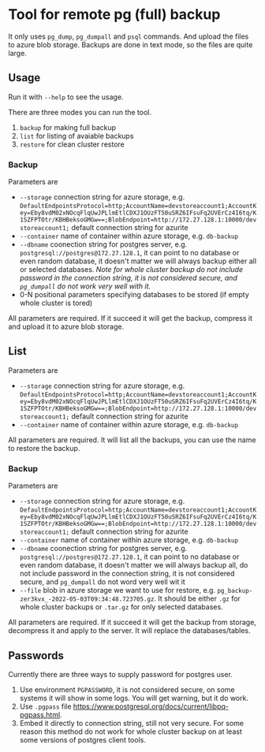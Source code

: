 # Tool for remote pg (full) backup

It only uses `pg_dump`, `pg_dumpall` and `psql` commands. And upload the files to azure blob storage. Backups are done in text mode, so the files are quite large.

## Usage

Run it with `--help` to see the usage. 

There are three modes you can run the tool.

1. `backup` for making full backup
2. `list` for listing of avaiable backups
3. `restore` for clean cluster restore

### Backup

Parameters are 

* `--storage` connection string for azure storage, e.g. `DefaultEndpointsProtocol=http;AccountName=devstoreaccount1;AccountKey=Eby8vdM02xNOcqFlqUwJPLlmEtlCDXJ1OUzFT50uSRZ6IFsuFq2UVErCz4I6tq/K1SZFPTOtr/KBHBeksoGMGw==;BlobEndpoint=http://172.27.128.1:10000/devstoreaccount1;` default connection string for azurite
* `--container` name of container within azure storage, e.g. `db-backup`
* `--dbname` coonection string for postgres server, e.g. `postgresql://postgres@172.27.128.1`, it can point to no database or even random database, it doesn't matter we will always backup either all or selected databases. *Note for whole cluster backup do not include password in the connection string, it is not considered secure, and `pg_dumpall` do not work very well with it.*
* 0-N positional parameters specifying databases to be stored (if empty whole cluster is tored)

All parameters are required. If it succeed it will get the backup, compress it and upload it to azure blob storage. 

## List

Parameters are

* `--storage` connection string for azure storage, e.g. `DefaultEndpointsProtocol=http;AccountName=devstoreaccount1;AccountKey=Eby8vdM02xNOcqFlqUwJPLlmEtlCDXJ1OUzFT50uSRZ6IFsuFq2UVErCz4I6tq/K1SZFPTOtr/KBHBeksoGMGw==;BlobEndpoint=http://172.27.128.1:10000/devstoreaccount1;` default connection string for azurite
* `--container` name of container within azure storage, e.g. `db-backup`

All parameters are required. It will list all the backups, you can use the name to restore the backup. 

### Backup

Parameters are 

* `--storage` connection string for azure storage, e.g. `DefaultEndpointsProtocol=http;AccountName=devstoreaccount1;AccountKey=Eby8vdM02xNOcqFlqUwJPLlmEtlCDXJ1OUzFT50uSRZ6IFsuFq2UVErCz4I6tq/K1SZFPTOtr/KBHBeksoGMGw==;BlobEndpoint=http://172.27.128.1:10000/devstoreaccount1;` default connection string for azurite
* `--container` name of container within azure storage, e.g. `db-backup`
* `--dbname` coonection string for postgres server, e.g. `postgresql://postgres@172.27.128.1`, it can point to no database or even random database, it doesn't matter we will always backup all, do not include password in the connection string, it is not considered secure, and `pg_dumpall` do not word very well wit it
* `--file` blob in azure storage we want to use for restore, e.g. `pg_backup-zer3kvx_-2022-05-03T09:34:48.723705.gz`. It should be either `.gz` for whole cluster backups or `.tar.gz` for only selected databases.

All parameters are required. If it succeed it will get the backup from storage, decompress it and apply to the server. It will replace the databases/tables.

## Passwords

Currently there are three ways to supply password for postgres user. 

1. Use environment `PGPASSWORD`, it is not considered secure, on some systems it will show in some logs. You will get warning, but it do work.
2. Use `.pgpass` file <https://www.postgresql.org/docs/current/libpq-pgpass.html>.
3. Embed it directly to connection string, still not very secure. For some reason this method do not work for whole cluster backup on at least some versions of postgres client tools. 